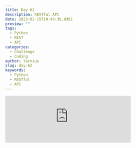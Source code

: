 ```yaml
---
title: Day 62
description: RESTful API
date: 2023-02-15T19:49:39.939Z
preview: ""
tags:
  - Python
  - REST
  - API
categories:
  - Challenge
  - Coding
author: larnius
slug: day-62
keywords:
  - Python
  - RESTful
  - API
---
```

<iframe src="https://mastodontech.de/@larnius/109870588970379021/embed" class="mastodon-embed" style="max-width: 100%; border: 0" width="400" allowfullscreen="allowfullscreen"></iframe><script src="https://mastodontech.de/embed.js" async="async"></script>